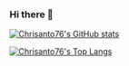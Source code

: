 ### Hi there 👋

<!--
**Chrisanto76/Chrisanto76** is a ✨ _special_ ✨ repository because its `README.md` (this file) appears on your GitHub profile.

Here are some ideas to get you started:

- 🔭 I’m currently working on ...
- 🌱 I’m currently learning ...
- 👯 I’m looking to collaborate on ...
- 🤔 I’m looking for help with ...
- 💬 Ask me about ...
- 📫 How to reach me: ...
- 😄 Pronouns: ...
- ⚡ Fun fact: ...
-->

[![Chrisanto76's GitHub stats](https://github-readme-stats.vercel.app/api?username=Chrisanto76&show_icons=true&&bg_color=DEG,COLOR1,COLOR2,COLOR3&border_radius=20)](https://github.com/Chrisanto76/github-readme-stats)

[![Chrisanto76's Top Langs](https://github-readme-stats.vercel.app/api/top-langs/?username=Chrisanto76&layout=compact&border_radius=20)](https://github.com/Chrisanto76/github-readme-stats)
